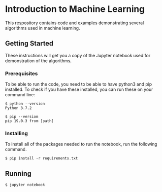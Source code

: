 # Introduction to Machine Learning

This respository contains code and examples demonstrating several algorithms used in machine learning.

## Getting Started

These instructions will get you a copy of the Jupyter notebook used for demonstration of the algorithms.

### Prerequisites

To be able to run the code, you need to be able to have python3 and pip installed. To check if you have these installed, you can run these on your command line:

```
$ python --version
Python 3.7.2

$ pip --version
pip 19.0.3 from [path]
```

### Installing

To install all of the packages needed to run the notebook, run the following command.

```
$ pip install -r requirements.txt
```

## Running

```
$ jupyter notebook
```

